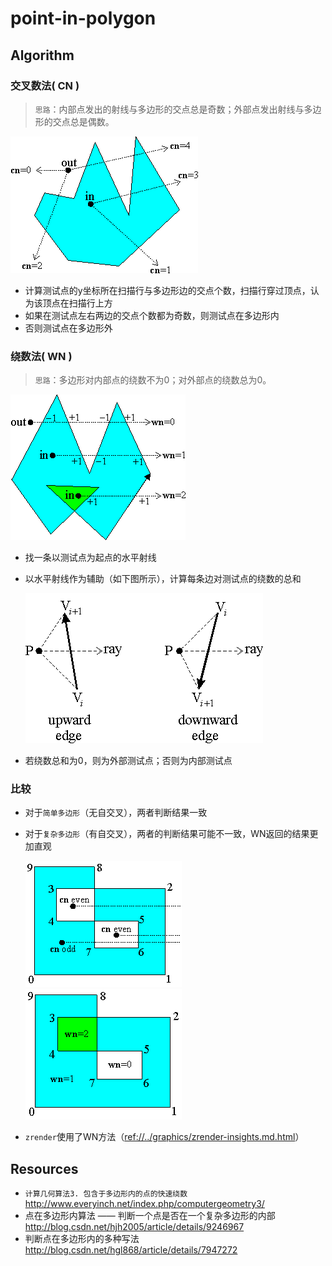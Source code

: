 # point-in-polygon


## Algorithm

### 交叉数法( CN )

> `思路`：内部点发出的射线与多边形的交点总是奇数；外部点发出射线与多边形的交点总是偶数。

 <img src="./img/cn-algorithm2.gif">

* 计算测试点的y坐标所在扫描行与多边形边的交点个数，扫描行穿过顶点，认为该顶点在扫描行上方
* 如果在测试点左右两边的交点个数都为奇数，则测试点在多边形内
* 否则测试点在多边形外

### 绕数法( WN )

> `思路`：多边形对内部点的绕数不为0；对外部点的绕数总为0。

 <img src="./img/wn-algorithm2.gif">

* 找一条以测试点为起点的水平射线
* 以水平射线作为辅助（如下图所示），计算每条边对测试点的绕数的总和

     <img src="./img/wn-algorithm3.gif">

* 若绕数总和为0，则为外部测试点；否则为内部测试点


### 比较

* 对于`简单多边形`（无自交叉），两者判断结果一致
* 对于`复杂多边形`（有自交叉），两者的判断结果可能不一致，WN返回的结果更加直观

    <img src="./img/cn-algorithm1.gif">
    <img src="./img/wn-algorithm1.gif">

* `zrender`使用了WN方法（<ref://../graphics/zrender-insights.md.html>）



## Resources

* `计算几何算法3. 包含于多边形内的点的快速绕数` <http://www.everyinch.net/index.php/computergeometry3/>
* 点在多边形内算法 —— 判断一个点是否在一个复杂多边形的内部 <http://blog.csdn.net/hjh2005/article/details/9246967>
* 判断点在多边形内的多种写法 <http://blog.csdn.net/hgl868/article/details/7947272>



